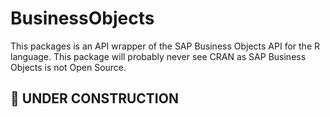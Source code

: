 
<!-- README.md is generated from README.Rmd. Please edit that file -->

# BusinessObjects

<!-- badges: start -->

<!-- badges: end -->

This packages is an API wrapper of the SAP Business Objects API for the
R language. This package will probably never see CRAN as SAP Business
Objects is not Open Source.

## 🚧 UNDER CONSTRUCTION

